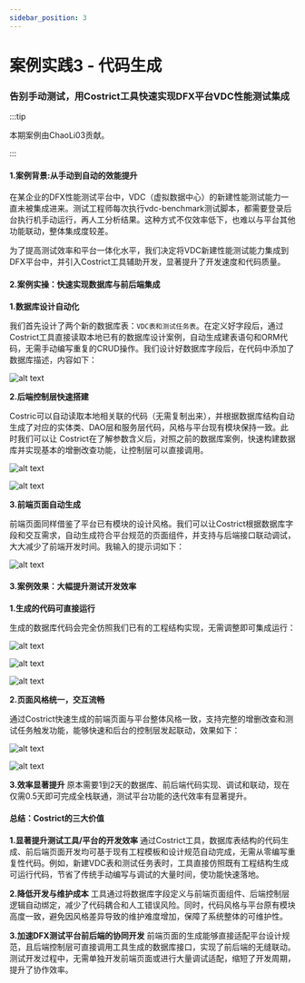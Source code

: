 ```yaml
---
sidebar_position: 3
---
```


# 案例实践3 - 代码生成

### 告别手动测试，用Costrict工具快速实现DFX平台VDC性能测试集成

:::tip

本期案例由ChaoLi03贡献。

:::


#### 1.案例背景:从手动到自动的效能提升

在某企业的DFX性能测试平台中，VDC（虚拟数据中心）的新建性能测试能力一直未被集成进来。测试工程师每次执行vdc-benchmark测试脚本，都需要登录后台执行机手动运行，再人工分析结果。这种方式不仅效率低下，也难以与平台其他功能联动，整体集成度较差。

为了提高测试效率和平台一体化水平，我们决定将VDC新建性能测试能力集成到DFX平台中，并引入Costrict工具辅助开发，显著提升了开发速度和代码质量。

#### 2.案例实操：快速实现数据库与前后端集成

**1.数据库设计自动化**

我们首先设计了两个新的数据库表：`VDC表和测试任务表`。在定义好字段后，通过Costrict工具直接读取本地已有的数据库设计案例，自动生成建表语句和ORM代码，无需手动编写重复的CRUD操作。我们设计好数据库字段后，在代码中添加了数据库描述，内容如下：

![alt text](img/case3/1.png)


**2.后端控制层快速搭建** 

Costric可以自动读取本地相关联的代码（无需复制出来），并根据数据库结构自动生成了对应的实体类、DAO层和服务层代码，风格与平台现有模块保持一致。此时我们可以让 Costrict在了解参数含义后，对照之前的数据库案例，快速构建数据库并实现基本的增删改查功能，让控制层可以直接调用。

![alt text](img/case3/2.png)

![alt text](img/case3/3.png)


**3.前端页面自动生成**

前端页面同样借鉴了平台已有模块的设计风格。我们可以让Costrict根据数据库字段和交互需求，自动生成符合平台规范的页面组件，并支持与后端接口联动调试，大大减少了前端开发时间。我输入的提示词如下：

![alt text](img/case3/4.png)


#### 3.案例效果：大幅提升测试开发效率

**1.生成的代码可直接运行**

生成的数据库代码会完全仿照我们已有的工程结构实现，无需调整即可集成运行：

![alt text](img/case3/5.png)

![alt text](img/case3/6.png)

![alt text](img/case3/7.png)


**2.页面风格统一，交互流畅**

通过Costrict快速生成的前端页面与平台整体风格一致，支持完整的增删改查和测试任务触发功能，能够快速和后台的控制层发起联动，效果如下：

![alt text](img/case3/8.png)

![alt text](img/case3/9.png)

**3.效率显著提升**
原本需要1到2天的数据库、前后端代码实现、调试和联动，现在仅需0.5天即可完成全栈联通，测试平台功能的迭代效率有显著提升。


#### 总结：Costrict的三大价值

**1.显著提升测试工具/平台的开发效率**
通过Costrict工具，数据库表结构的代码生成、前后端页面开发均可基于现有工程模板和设计规范自动完成，无需从零编写重复性代码。例如，新建VDC表和测试任务表时，工具直接仿照既有工程结构生成可运行代码，节省了传统手动编写与调试的大量时间，使功能快速落地。

**2.降低开发与维护成本**
工具通过将数据库字段定义与前端页面组件、后端控制层逻辑自动绑定，减少了代码耦合和人工错误风险。同时，代码风格与平台原有模块高度一致，避免因风格差异导致的维护难度增加，保障了系统整体的可维护性。

**3.加速DFX测试平台前后端的协同开发**
前端页面的生成能够直接适配平台设计规范，且后端控制层可直接调用工具生成的数据库接口，实现了前后端的无缝联动。测试开发过程中，无需单独开发前端页面或进行大量调试适配，缩短了开发周期，提升了协作效率。


